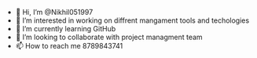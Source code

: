 - 👋 Hi, I’m @Nikhil051997
- 👀 I’m interested in working on diffrent mangament tools and techologies 
- 🌱 I’m currently learning GitHub
- 💞️ I’m looking to collaborate with project managment team
- 📫 How to reach me 8789843741

<!---
Nikhil051997/Nikhil051997 is a ✨ special ✨ repository because its `README.md` (this file) appears on your GitHub profile.
You can click the Preview link to take a look at your changes.
--->
